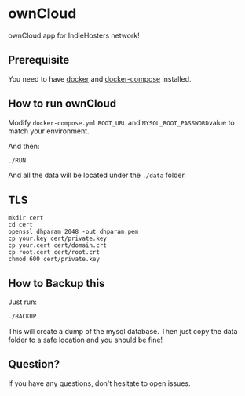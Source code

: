 # ownCloud
ownCloud app for IndieHosters network!

## Prerequisite

You need to have [docker](https://docs.docker.com/linux/started/) and [docker-compose](http://docs.docker.com/compose/) installed.

## How to run ownCloud

Modify `docker-compose.yml` `ROOT_URL` and `MYSQL_ROOT_PASSWORD`value to match your environment.

And then:

```bash
./RUN
```

And all the data will be located under the `./data` folder.

## TLS

```
mkdir cert
cd cert
openssl dhparam 2048 -out dhparam.pem
cp your.key cert/private.key
cp your.cert cert/domain.crt
cp root.cert cert/root.crt
chmod 600 cert/private.key
```

## How to Backup this

Just run:

```bash
./BACKUP
```

This will create a dump of the mysql database. Then just copy the data folder to a safe location and you should be fine!

## Question?

If you have any questions, don't hesitate to open issues.


